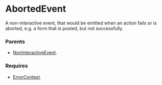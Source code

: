# AbortedEvent

A non-interactive event, that would be emitted when an action fails or is aborted, e.g. a form that is 
posted, but not successfully.

### Parents
- [NonInteractiveEvent](/docs/taxonomy/events/NonInteractiveEvent).

### Requires
- [ErrorContext](/docs/taxonomy/global-contexts/ErrorContext).